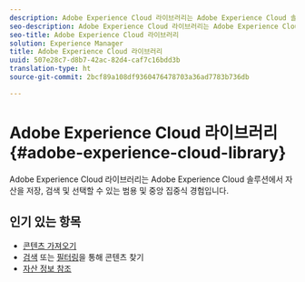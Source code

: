 ```yaml
---
description: Adobe Experience Cloud 라이브러리는 Adobe Experience Cloud 솔루션에서 자산을 저장, 검색 및 선택할 수 있는 범용 및 중앙 집중식 경험입니다.
seo-description: Adobe Experience Cloud 라이브러리는 Adobe Experience Cloud 솔루션에서 자산을 저장, 검색 및 선택할 수 있는 범용 및 중앙 집중식 경험입니다.
seo-title: Adobe Experience Cloud 라이브러리
solution: Experience Manager
title: Adobe Experience Cloud 라이브러리
uuid: 507e28c7-d8b7-42ac-82d4-caf7c16bdd3b
translation-type: ht
source-git-commit: 2bcf89a108df9360476478703a36ad7783b736db

---
```



# Adobe Experience Cloud 라이브러리{#adobe-experience-cloud-library}

Adobe Experience Cloud 라이브러리는 Adobe Experience Cloud 솔루션에서 자산을 저장, 검색 및 선택할 수 있는 범용 및 중앙 집중식 경험입니다.

## 인기 있는 항목

* [콘텐츠 가져오기](/help/c-library-about/c-importing-and-uploading/c-importing-and-uploading.md)
* [검색](/help/c-library-about/c-assets/c-search-for-assets.md) 또는 [필터링](/help/c-library-about/c-assets/c-filter-assets.md)을 통해 콘텐츠 찾기
* [자산 정보 참조](/help/c-library-about/c-assets/c-view-detailed-information-for-an-asset.md)
